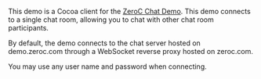 This demo is a Cocoa client for the
[ZeroC Chat Demo](https://doc.zeroc.com/display/Doc/Chat+Demo). This demo
connects to a single chat room, allowing you to chat with other chat
room participants.

By default, the demo connects to the chat server hosted on demo.zeroc.com through a WebSocket reverse proxy hosted on zeroc.com.

You may use any user name and password when connecting.
